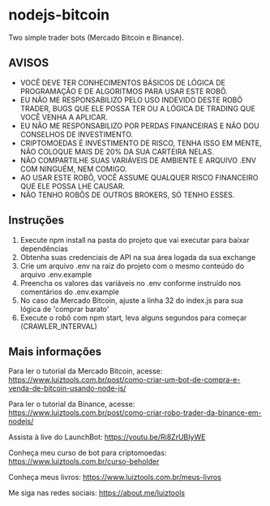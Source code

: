 # nodejs-bitcoin
Two simple trader bots (Mercado Bitcoin e Binance).

## AVISOS

- VOCÊ DEVE TER CONHECIMENTOS BÁSICOS DE LÓGICA DE PROGRAMAÇÃO E DE ALGORITMOS PARA USAR ESTE ROBÔ.
- EU NÃO ME RESPONSABILIZO PELO USO INDEVIDO DESTE ROBÔ TRADER, BUGS QUE ELE POSSA TER OU A LÓGICA DE TRADING QUE VOCÊ VENHA A APLICAR.
- EU NÃO ME RESPONSABILIZO POR PERDAS FINANCEIRAS E NÃO DOU CONSELHOS DE INVESTIMENTO.
- CRIPTOMOEDAS É INVESTIMENTO DE RISCO, TENHA ISSO EM MENTE, NÃO COLOQUE MAIS DE 20% DA SUA CARTEIRA NELAS.
- NÃO COMPARTILHE SUAS VARIÁVEIS DE AMBIENTE E ARQUIVO .ENV COM NINGUÉM, NEM COMIGO.
- AO USAR ESTE ROBÔ, VOCÊ ASSUME QUALQUER RISCO FINANCEIRO QUE ELE POSSA LHE CAUSAR.
- NÃO TENHO ROBÔS DE OUTROS BROKERS, SÓ TENHO ESSES.

## Instruções

1. Execute npm install na pasta do projeto que vai executar para baixar dependências
2. Obtenha suas credenciais de API na sua área logada da sua exchange
3. Crie um arquivo .env na raiz do projeto com o mesmo conteúdo do arquivo .env.example
4. Preencha os valores das variáveis no .env conforme instruído nos comentários do .env.example
5. No caso da Mercado Bitcoin, ajuste a linha 32 do index.js para sua lógica de 'comprar barato'
5. Execute o robô com npm start, leva alguns segundos para começar (CRAWLER_INTERVAL)

## Mais informações

Para ler o tutorial da Mercado Bitcoin, acesse: https://www.luiztools.com.br/post/como-criar-um-bot-de-compra-e-venda-de-bitcoin-usando-node-js/

Para ler o tutorial da Binance, acesse: https://www.luiztools.com.br/post/como-criar-robo-trader-da-binance-em-nodejs/

Assista à live do LaunchBot: https://youtu.be/Ri8ZrUBIyWE

Conheça meu curso de bot para criptomoedas: https://www.luiztools.com.br/curso-beholder

Conheça meus livros: https://www.luiztools.com.br/meus-livros

Me siga nas redes sociais: https://about.me/luiztools